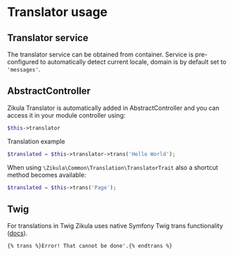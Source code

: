 # Translator usage

## Translator service

The translator service can be obtained from container.
Service is pre-configured to automatically detect current locale, domain is by default set to `'messages'`.

## AbstractController

Zikula Translator is automatically added in AbstractController and you can access it in your module controller using:

```php
$this->translator
```

Translation example

```php
$translated = $this->translator->trans('Hello World');
```

When using `\Zikula\Common\Translation\TranslatorTrait` also a shortcut method becomes available:

```php
$translated = $this->trans('Page');
```

## Twig

For translations in Twig Zikula uses native Symfony Twig trans functionality ([docs](https://symfony.com/doc/current/translation/templates.html)).

```twig
{% trans %}Error! That cannot be done'.{% endtrans %}
```
